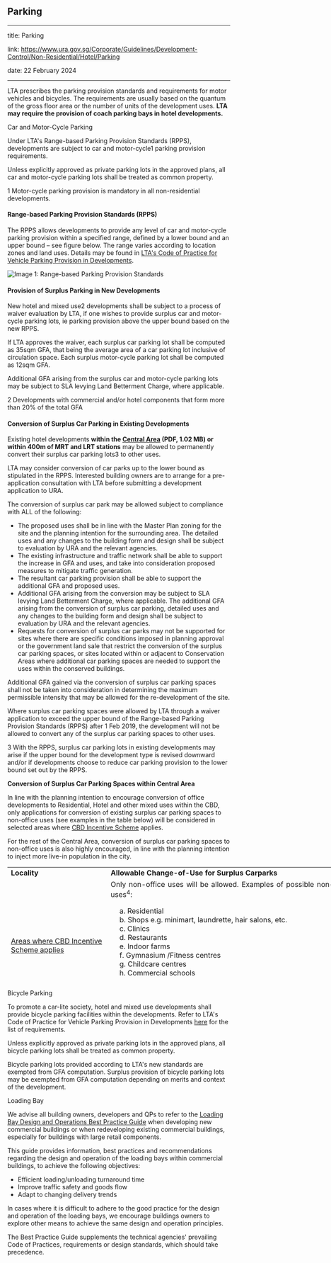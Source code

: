 ## Parking
---
title: Parking

link: https://www.ura.gov.sg/Corporate/Guidelines/Development-Control/Non-Residential/Hotel/Parking

date: 22 February 2024

---


LTA prescribes the parking provision standards and requirements for motor vehicles and bicycles. The requirements are usually based on the quantum of the gross floor area or the number of units of the development uses. **LTA may require the provision of coach parking bays in hotel developments.**

Car and Motor-Cycle Parking

Under LTA's Range-based Parking Provision Standards (RPPS), developments are subject to car and motor-cycle1 parking provision requirements.

Unless explicitly approved as private parking lots in the approved plans, all car and motor-cycle parking lots shall be treated as common property.

1 Motor-cycle parking provision is mandatory in all non-residential developments.

#### Range-based Parking Provision Standards (RPPS)

The RPPS allows developments to provide any level of car and motor-cycle parking provision within a specified range, defined by a lower bound and an upper bound – see figure below. The range varies according to location zones and land uses. Details may be found in [LTA's Code of Practice for Vehicle Parking Provision in Developments](https://www.lta.gov.sg/content/ltagov/en/industry_innovations/industry_matters/development_construction_resources/vehicle_parking/requirements_for_vehicle_parking_proposals.html).

![Image 1: Range-based Parking Provision Standards](https://www.ura.gov.sg/-/media/Corporate/Guidelines/Development-control/Industrial/Range_Based_Car_Parking_Standard.jpg?h=100%25&w=100%25)



#### Provision of Surplus Parking in New Developments

New hotel and mixed use2 developments shall be subject to a process of waiver evaluation by LTA, if one wishes to provide surplus car and motor-cycle parking lots, ie parking provision above the upper bound based on the new RPPS.

If LTA approves the waiver, each surplus car parking lot shall be computed as 35sqm GFA, that being the average area of a car parking lot inclusive of circulation space. Each surplus motor-cycle parking lot shall be computed as 12sqm GFA.

Additional GFA arising from the surplus car and motor-cycle parking lots may be subject to SLA levying Land Betterment Charge, where applicable.

2 Developments with commercial and/or hotel components that form more than 20% of the total GFA

#### Conversion of Surplus Car Parking in Existing Developments

Existing hotel developments **within the [Central Area](https://www.ura.gov.sg/-/media/Corporate/Guidelines/Development-control/Flats-Condominiums/Central_Area_Map_1.pdf) (PDF, 1.02 MB) or within 400m of MRT and LRT stations** may be allowed to permanently convert their surplus car parking lots3 to other uses.

LTA may consider conversion of car parks up to the lower bound as stipulated in the RPPS. Interested building owners are to arrange for a pre-application consultation with LTA before submitting a development application to URA.

The conversion of surplus car park may be allowed subject to compliance with ALL of the following:

-   The proposed uses shall be in line with the Master Plan zoning for the site and the planning intention for the surrounding area. The detailed uses and any changes to the building form and design shall be subject to evaluation by URA and the relevant agencies.
-   The existing infrastructure and traffic network shall be able to support the increase in GFA and uses, and take into consideration proposed measures to mitigate traffic generation.
-   The resultant car parking provision shall be able to support the additional GFA and proposed uses.
-   Additional GFA arising from the conversion may be subject to SLA levying Land Betterment Charge, where applicable. The additional GFA arising from the conversion of surplus car parking, detailed uses and any changes to the building form and design shall be subject to evaluation by URA and the relevant agencies.
-   Requests for conversion of surplus car parks may not be supported for sites where there are specific conditions imposed in planning approval or the government land sale that restrict the conversion of the surplus car parking spaces, or sites located within or adjacent to Conservation Areas where additional car parking spaces are needed to support the uses within the conserved buildings.

Additional GFA gained via the conversion of surplus car parking spaces shall not be taken into consideration in determining the maximum permissible intensity that may be allowed for the re-development of the site.

Where surplus car parking spaces were allowed by LTA through a waiver application to exceed the upper bound of the Range-based Parking Provision Standards (RPPS) after 1 Feb 2019, the development will not be allowed to convert any of the surplus car parking spaces to other uses.

3 With the RPPS, surplus car parking lots in existing developments may arise if the upper bound for the development type is revised downward and/or if developments choose to reduce car parking provision to the lower bound set out by the RPPS.

**Conversion of Surplus Car Parking Spaces within Central Area**

In line with the planning intention to encourage conversion of office developments to Residential, Hotel and other mixed uses within the CBD, only applications for conversion of existing surplus car parking spaces to non-office uses (see examples in the table below) will be considered in selected areas where [CBD Incentive Scheme](https://www.ura.gov.sg/Corporate/Data/circulars/2019/Mar/dc19-04) applies.

For the rest of the Central Area, conversion of surplus car parking spaces to non-office uses is also highly encouraged, in line with the planning intention to inject more live-in population in the city.

<table style="width: 790px; height: 260px;"><tbody><tr><td style="text-align: justify;"><strong>Locality </strong></td><td style="text-align: justify;"><strong>Allowable Change-of-Use for Surplus Carparks  </strong></td></tr><tr><td style="text-align: left;"><a></a><a href="/-/media/Corporate/Guidelines/Development-control/Circulars/2020/Aug/dc20-06---Appendix.pdf" target="_blank">Areas where CBD Incentive Scheme applies </a> </td><td style="text-align: justify;">Only non-office uses will be allowed. Examples of possible non-office uses<sup>4</sup>:  <br><p style="text-align: justify; margin-left: 20px;">a. Residential<br>b. Shops e.g. minimart, laundrette, hair salons, etc.<br>c. Clinics<br>d. Restaurants<br>e. Indoor farms<br>f. Gymnasium /Fitness centres<br>g. Childcare centres<br>h. Commercial schools</p><p style="text-align: justify; font-size: 16px;"><sup>4 </sup>This is not an exhaustive list. Allowable uses will be subject to planning evaluation and will therefore vary from site to site.</p></td></tr><tr><td style="text-align: justify;">Rest of Central Area  </td><td style="text-align: justify;">Non-office uses are highly encouraged.  </td></tr></tbody></table>

Bicycle Parking

To promote a car-lite society, hotel and mixed use developments shall provide bicycle parking facilities within the developments. Refer to LTA's Code of Practice for Vehicle Parking Provision in Developments [here](https://www.lta.gov.sg/content/ltagov/en/industry_innovations/industry_matters/development_construction_resources/vehicle_parking/requirements_for_vehicle_parking_proposals.html) for the list of requirements.

Unless explicitly approved as private parking lots in the approved plans, all bicycle parking lots shall be treated as common property.

Bicycle parking lots provided according to LTA's new standards are exempted from GFA computation. Surplus provision of bicycle parking lots may be exempted from GFA computation depending on merits and context of the development.

Loading Bay

We advise all building owners, developers and QPs to refer to the [Loading Bay Design and Operations Best Practice Guide](https://www.ura.gov.sg/-/media/Corporate/Guidelines/Development-control/Circulars/2020/Jul/dc20-05---Guideline.pdf) when developing new commercial buildings or when redeveloping existing commercial buildings, especially for buildings with large retail components.

This guide provides information, best practices and recommendations regarding the design and operation of the loading bays within commercial buildings, to achieve the following objectives:

-   Efficient loading/unloading turnaround time
-   Improve traffic safety and goods flow
-   Adapt to changing delivery trends

In cases where it is difficult to adhere to the good practice for the design and operation of the loading bays, we encourage buildings owners to explore other means to achieve the same design and operation principles.

The Best Practice Guide supplements the technical agencies' prevailing Code of Practices, requirements or design standards, which should take precedence.



